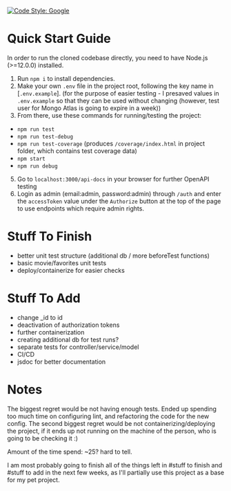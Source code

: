 [![Code Style: Google](https://img.shields.io/badge/code%20style-google-blueviolet.svg)](https://github.com/google/gts)
# Quick Start Guide
In order to run the cloned codebase directly, you need to have Node.js (>=12.0.0) installed.

1. Run `npm i` to install dependencies.
3. Make your own `.env` file in the project root, following the key name in [`.env.example`].
(for the purpose of easier testing - I presaved values in `.env.example` so that they can be used without changing (however, test user for Mongo Atlas is going to expire in a week))
4. From there, use these commands for running/testing the project:
  - `npm run test`
  - `npm run test-debug`
  - `npm run test-coverage` (produces `/coverage/index.html` in project folder, which contains test coverage data)
  - `npm start`
  - `npm run debug`
5. Go to `localhost:3000/api-docs` in your browser for further OpenAPI testing
6. Login as admin (email:admin, password:admin) through `/auth` and enter the `accessToken` value under the `Authorize` button at the top of the page to use endpoints which require admin rights.

 # Stuff To Finish
 - better unit test structure (additional db / more beforeTest functions)
 - basic movie/favorites unit tests
 - deploy/containerize for easier checks
 
 # Stuff To Add
 - change _id to id
 - deactivation of authorization tokens
 - further containerization
 - creating additional db for test runs?
 - separate tests for controller/service/model
 - CI/CD
 - jsdoc for better documentation

 # Notes
 The biggest regret would be not having enough tests. Ended up spending too much time on configuring lint, and refactoring the code for the new config.
 The second biggest regret would be not containerizing/deploying the project, if it ends up not running on the machine of the person, who is going to be checking it :)

 Amount of the time spend: ~25? hard to tell.

 I am most probably going to finish all of the things left in #stuff to finish and #stuff to add in the next few weeks, as I'll partially use this project as a base for my pet project.

